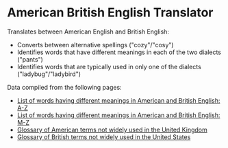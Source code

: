 # American British English Translator

Translates between American English and British English:
  - Converts between alternative spellings ("cozy"/"cosy")
  - Identifies words that have different meanings in each of the two dialects ("pants")
  - Identifies words that are typically used in only one of the dialects ("ladybug"/"ladybird")

Data compiled from the following pages:
  - [List of words having different meanings in American and British English: A-Z](https://en.wikipedia.org/wiki/List_of_words_having_different_meanings_in_British_and_American_English:_A%E2%80%93L)
  - [List of words having different meanings in American and British English: M-Z](https://en.wikipedia.org/wiki/List_of_words_having_different_meanings_in_British_and_American_English:_M%E2%80%93Z)
  - [Glossary of American terms not widely used in the United Kingdom](https://en.wikipedia.org/wiki/List_of_American_words_not_widely_used_in_the_United_Kingdom)
  - [Glossary of British terms not widely used in the United States](https://en.wikipedia.org/wiki/List_of_British_words_not_widely_used_in_the_United_States)
